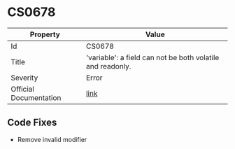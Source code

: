 # CS0678

| Property               | Value                                                             |
| ---------------------- | ----------------------------------------------------------------- |
| Id                     | CS0678                                                            |
| Title                  | 'variable': a field can not be both volatile and readonly\.       |
| Severity               | Error                                                             |
| Official Documentation | [link](http://docs.microsoft.com/en-us/dotnet/csharp/misc/cs0678) |

## Code Fixes

* Remove invalid modifier
